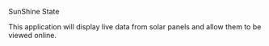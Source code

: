 SunShine State

This application will display live data from solar panels and allow them to be viewed online.